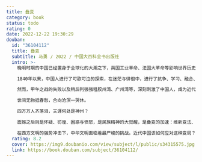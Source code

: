 ```yaml
---
title: 叠变
category: book
status: todo
rating: 0
date: 2022-12-22 19:30:29
douban:
  id: "36104112"
  title: 叠变
  subtitle: 马勇 / 2022 / 中国大百科全书出版社
  intro: >-
    晚明时期的中国已经置身于全球化的大潮之下，英国工业革命、法国大革命等影响世界历史进程的大事件，也潜移默化地影响着中国。在对英贸易顺差的刺激下，鸦片引发了近代中国的叠变，第一次鸦片战争爆发。

    1840年以来，中国人进行了可歌可泣的探索，在迷茫与徘徊中，进行了抗争、学习、融合、改革与改良。外部列强势力犬牙交错、内部政治斗争拉锯不断、内外部战争频仍、洋务运动开启、新一代知识分子开始成长、民智渐开、工业发展……在各种驱动因素的叠加与聚合下，叠变继续。

    然而，甲午之战的失败以及稍后列强强租胶州湾、广州湾等，深刻刺激了中国人，成为近代中国的转折点，罕见的奇耻大辱震撼了国人，谭嗣同诗曰：

    世间无物抵春愁，合向沧溟一哭休。

    四万万人齐落泪，天涯何处是神州？

    震撼之后则是怀疑、彷徨、困惑与愤怒，是民族精神的大觉醒，是叠变的加速：维新变法、新政、共和，不到二十年的时间，就走完了西方国家花了几百年所走的路，中国社会结构急剧变化，“方生方死，方死方生”，死亡与新生撕扯着苦难深重的中国。“三千年未有之大变局”至此也才真正展示出其优势与劣势，困境与顺境。这是中国历史内在逻辑发展的必然结果。

    在西方文明的强势冲击下，中华文明面临着最严峻的挑战。近代中国该如何应对这种变局？中国社会发展与变革的驱动力是什么？引发中国叠变的各种驱动力是什么，是如何交织与叠加在一起的，又是如何影响中国文明进程的？基于此，本书重新审视近代中国，探索内在的政治演变逻辑和社会发展规律，以期以史为鉴。
  rating: 8.2
  cover: https://img9.doubanio.com/view/subject/l/public/s34315575.jpg
  link: https://book.douban.com/subject/36104112/
---
```


